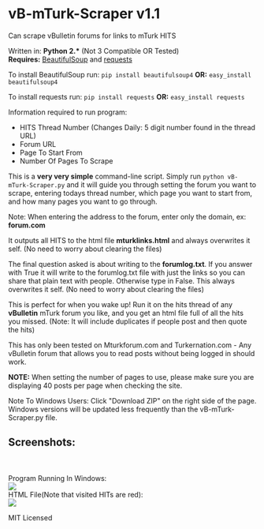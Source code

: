 # vB-mTurk-Scraper v1.1
Can scrape vBulletin forums for links to mTurk HITS

Written in: <strong>Python 2.*</strong> (Not 3 Compatible OR Tested)
<br>
<strong>Requires:</strong> <a href="http://www.crummy.com/software/BeautifulSoup/">BeautifulSoup</a> and <a href="http://docs.python-requests.org/en/latest/">requests</a>

To install BeautifulSoup run:
```pip install beautifulsoup4```
<strong>OR:</strong> ```easy_install beautifulsoup4```

To install requests run:
```pip install requests```
<strong>OR:</strong> ```easy_install requests```

Information required to run program:
<ul><li>HITS Thread Number (Changes Daily: 5 digit number found in the thread URL) </li>
<li>Forum URL</li>
<li>Page To Start From</li>
<li>Number Of Pages To Scrape</li>
</ul>

This is a <strong>very very simple</strong> command-line script. Simply run ```python vB-mTurk-Scraper.py``` and it will guide you through setting the forum you want to scrape, entering todays thread number, which page you want to start from, and how many pages you want to go through.

Note: When entering the address to the forum, enter only the domain, ex: <strong>forum.com</strong>

It outputs all HITS to the html file <strong>mturklinks.html</strong> and always overwrites it self. (No need to worry about clearing the files)

The final question asked is about writing to the <strong>forumlog.txt</strong>. If you answer with True it will write to the forumlog.txt file with just the links so you can share that plain text with people. Otherwise type in False. This always overwrites it self. (No need to worry about clearing the files)

This is perfect for when you wake up! Run it on the hits thread of any <strong>vBulletin</strong> mTurk forum you like, and you get an html file full of all the hits you missed. (Note: It will include duplicates if people post and then quote the hits)

This has only been tested on Mturkforum.com and Turkernation.com - Any vBulletin forum that allows you to read posts without being logged in should work.

<b>NOTE:</b> When setting the number of pages to use, please make sure you are displaying 40 posts per page when checking the site.

Note To Windows Users: Click "Download ZIP" on the right side of the page.  Windows versions will be updated less frequently than the vB-mTurk-Scraper.py file.

<h2>Screenshots:</h2><br>
<br>
Program Running In Windows:<br>
<img src="http://i.gyazo.com/fd8e97ebeeb3ac1e7e1257e312ef0596.png">
<br>
HTML File(Note that visited HITs are red):<br>
<img src="http://i.gyazo.com/bb116d8b2b83d60a25281c444c1a250d.png">


MIT Licensed
